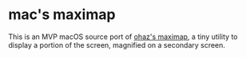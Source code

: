 # mac's maximap

This is an MVP macOS source port of
[ohaz's maximap](https://github.com/ohaz/maximap/),
a tiny utility to display a portion of the screen, magnified on a
secondary screen.

